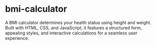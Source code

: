# bmi-calculator
A BMI calculator determines your health status using height and weight. Built with HTML, CSS, and JavaScript, it features a structured form, appealing styles, and interactive calculations for a seamless user experience.
